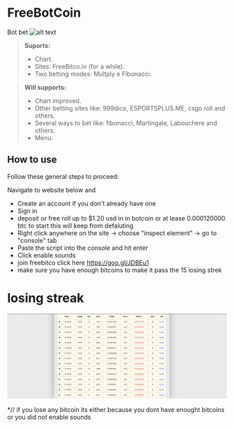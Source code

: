# FreeBotCoin
Bot bet
![alt text](screenshots/bootFREEBETCO.png "screenshot")

> **Suports:**
> - Chart.
> - Sites: FreeBitco.in (for a while).
> - Two betting modes: Multply e Fibonacci.


> **Will supports:**
> - Chart improved.
> - Other betting sites like: 999dice, ESPORTSPLUS.ME, csgo roll and others.
> - Several ways to bet like: fibonacci, Martingale, Labouchere and others.
> - Menu.

## How to use
Follow these general steps to proceed:

Navigate to  website below and
* Create an account if you don't already have one
* Sign in
* deposit or free roll up to $1.20 usd in in botcoin or at lease 0.000120000 btc  to start this will keep from defaluting 
* Right click anywhere on the site -> choose "inspect element" -> go to "console" tab
* Paste the script into the console and hit enter
* Click enable sounds 
* join freebitco  click here https://goo.gl/JDBEu1
* make sure you have enough bitcoins to make it pass the 15 losing strek 
>
# losing streak

![alt text](screenshots/losingstreak.png "screenshot")


*// if you lose any bitcoin its either because you dont have enought bitcoins or you did not enable sounds 
